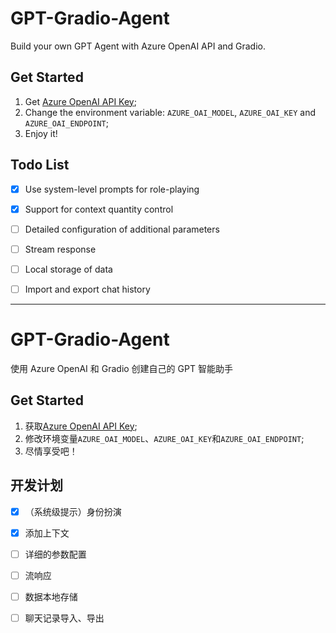# GPT-Gradio-Agent
Build your own GPT Agent with  Azure OpenAI API and Gradio. 

## Get Started
1. Get [Azure OpenAI API Key](https://portal.azure.com/#home);
2. Change the environment variable: `AZURE_OAI_MODEL`, `AZURE_OAI_KEY` and `AZURE_OAI_ENDPOINT`;
3. Enjoy it!

## Todo List

- [x] Use system-level prompts for role-playing

- [x] Support for context quantity control

- [ ] Detailed configuration of additional parameters

- [ ] Stream response

- [ ] Local storage of data

- [ ] Import and export chat history

---

# GPT-Gradio-Agent
使用 Azure OpenAI 和 Gradio 创建自己的 GPT 智能助手

## Get Started
1. 获取[Azure OpenAI API Key](https://portal.azure.com/#home);
2. 修改环境变量`AZURE_OAI_MODEL`、`AZURE_OAI_KEY`和`AZURE_OAI_ENDPOINT`;
3. 尽情享受吧！

## 开发计划

- [x] （系统级提示）身份扮演

- [x] 添加上下文

- [ ] 详细的参数配置

- [ ] 流响应

- [ ] 数据本地存储

- [ ] 聊天记录导入、导出

